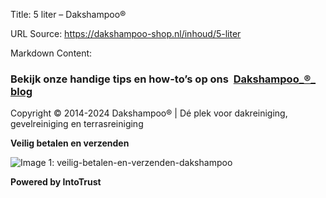 Title: 5 liter – Dakshampoo®

URL Source: https://dakshampoo-shop.nl/inhoud/5-liter

Markdown Content:
### Bekijk onze handige tips en how-to’s op ons  [Dakshampoo_®_ **blog**](https://www.dakshampoo-shop.nl/blog/) 

Copyright © 2014-2024 Dakshampoo® | Dé plek voor dakreiniging, gevelreiniging en terrasreiniging

**Veilig betalen en verzenden**

![Image 1: veilig-betalen-en-verzenden-dakshampoo](https://www.dakshampoo-shop.nl/wp-content/uploads/2023/02/veilig-betalen-en-verzenden-dakshampoo-300x72.png)

**Powered by IntoTrust**
